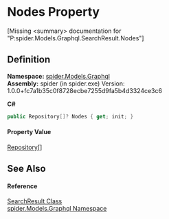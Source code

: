 # Nodes Property


\[Missing &lt;summary&gt; documentation for "P:spider.Models.Graphql.SearchResult.Nodes"\]



## Definition
**Namespace:** <a href="a7324a28-4f46-beaa-9269-26a8fa385391">spider.Models.Graphql</a>  
**Assembly:** spider (in spider.exe) Version: 1.0.0+fc7a1b35c0f8728ecbe7255d9fa5b4d3324ce3c6

**C#**
``` C#
public Repository[]? Nodes { get; init; }
```



#### Property Value
<a href="d257c7db-b747-0f93-dbc7-2897f0d62f6d">Repository</a>[]

## See Also


#### Reference
<a href="20f31b47-26a5-1ffa-692f-e22439f75a3e">SearchResult Class</a>  
<a href="a7324a28-4f46-beaa-9269-26a8fa385391">spider.Models.Graphql Namespace</a>  
